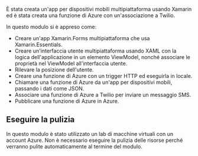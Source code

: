 È stata creata un'app per dispositivi mobili multipiattaforma usando Xamarin ed è stata creata una funzione di Azure con un'associazione a Twilio.

In questo modulo si è appreso come:

- Creare un'app Xamarin.Forms multipiattaforma che usa Xamarin.Essentials.
- Creare un'interfaccia utente multipiattaforma usando XAML con la logica dell'applicazione in un elemento ViewModel, nonché associare le proprietà nel ViewModel all'interfaccia utente.
- Rilevare la posizione dell'utente.
- Creare una funzione di Azure con un trigger HTTP ed eseguirla in locale.
- Chiamare una funzione di Azure da un'app per dispositivi mobili, passando i dati come JSON.
- Associare una funzione di Azure a Twilio per inviare un messaggio SMS.
- Pubblicare una funzione di Azure in Azure.

## <a name="clean-up"></a>Eseguire la pulizia

In questo modulo è stato utilizzato un lab di macchine virtuali con un account Azure. Non è necessario eseguire la pulizia delle risorse perché verranno pulite automaticamente al termine del modulo.
